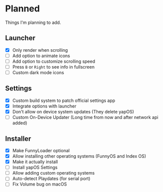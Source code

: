 # Planned

Things I'm planning to add.

## Launcher

- [x] Only render when scrolling
- [ ] Add option to animate icons
- [ ] Add option to customize scrolling speed
- [ ] Press `B` or `Right` to see info in fullscreen
- [ ] Custom dark mode icons

## Settings

- [x] Custom build system to patch official settings app
- [x] Integrate options with launcher
- [x] Don't allow on device system updates (They delete yapOS)
- [ ] Custom On-Device Updater (Long time from now and after network api added)

## Installer

- [x] Make FunnyLoader optional
- [x] Allow installing other operating systems (FunnyOS and Index OS)
- [x] Make it actually install
- [ ] Install yapOS Settings
- [ ] Allow adding custom operating systems
- [ ] Auto-detect Playdates (for serial port)
- [ ] Fix Volume bug on macOS
